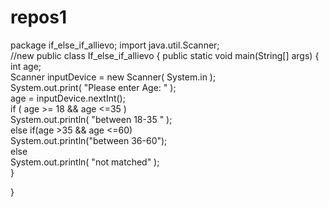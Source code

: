 # repos1

package if_else_if_allievo;
import java.util.Scanner;  
//new
public class If_else_if_allievo 
{
    public static void main(String[] args)
    {
      int age;  
        Scanner inputDevice = new Scanner( System.in );  
        System.out.print( "Please enter Age: " );  
        age = inputDevice.nextInt();  
        if ( age >= 18 && age <=35 )  
            System.out.println( "between 18-35 " );  
        else if(age >35 && age <=60)  
            System.out.println("between 36-60");  
        else  
            System.out.println( "not matched" );   
    }
    
}

